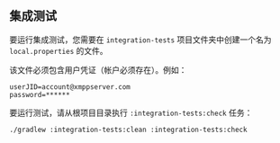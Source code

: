 ## 集成测试

要运行集成测试，您需要在 `integration-tests` 项目文件夹中创建一个名为 `local.properties` 的文件。

该文件必须包含用户凭证（帐户必须存在）。例如：

```properties
userJID=account@xmppserver.com
password=******
```

要运行测试，请从根项目目录执行 `:integration-tests:check` 任务：

```shell
./gradlew :integration-tests:clean :integration-tests:check
```
